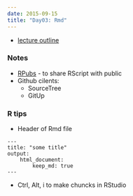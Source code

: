 ```yaml
---
date: 2015-09-15
title: "Day03: Rmd"
---
```


- [lecture outline](http://stat545-ubc.github.io/cm003_r-objects-git-toe-dip.html)

### Notes
- [RPubs](https://rpubs.com) - to share RScript with public 
- Github cilents:  
    - SourceTree
    - GitUp 
 
### R tips
- Header of Rmd file
```
---
title: "some title"
output:
    html_document:
        keep_md: true
---
```

- Ctrl, Alt, i to make chuncks in RStudio
